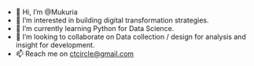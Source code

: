 - 👋 Hi, I’m @Mukuria
- 👀 I’m interested in building digital transformation strategies.
- 🌱 I’m currently learning Python for Data Science.
- 💞️ I’m looking to collaborate on Data collection / design for analysis and insight for development.
- 📫 Reach me on ctcircle@gmail.com

<!---
Mukuria/Mukuria is a ✨ special ✨ repository because its `README.md` (this file) appears on your GitHub profile.
You can click the Preview link to take a look at your changes.
--->
